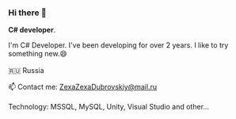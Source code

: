 ### Hi there 👋

<b>C# developer</b>.

I'm C# Developer. I've been developing for over 2 years. I like to try something new.😄
<br><br>&#127479;&#127482; Russia

📫 Contact me: ZexaZexaDubrovskiy@mail.ru
<br><br>
Technology: MSSQL, MySQL, Unity, Visual Studio and other...
